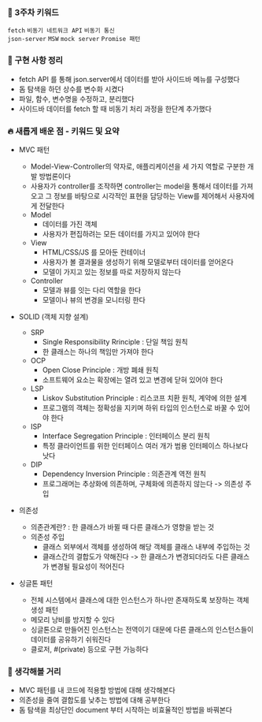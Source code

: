 ### **🔑 3주차 키워드**

`fetch` `비동기 네트워크 API` `비동기 통신`  
`json-server` `MSW` `mock server` `Promise 패턴`

### **📰 구현 사항 정리**

- fetch API 를 통해 json.server에서 데이터를 받아 사이드바 메뉴를 구성했다
- 돔 탐색을 하던 상수를 변수화 시켰다
- 파일, 함수, 변수명을 수정하고, 분리했다
- 사이드바 데이터를 fetch 할 때 비동기 처리 과정을 한단계 추가했다

### **🔥 새롭게 배운 점 - 키워드 및 요약**

- MVC 패턴
  - Model-View-Controller의 약자로, 애플리케이션을 세 가지 역할로 구분한 개발 방법론이다
  - 사용자가 controller를 조작하면 controller는 model을 통해서 데이터를 가져오고 그 정보를 바탕으로 시각적인 표현을 담당하는 View를 제어해서 사용자에게 전달한다
  - Model
    - 데이터를 가진 객체
    - 사용자가 편집하려는 모든 데이터를 가지고 있어야 한다
  - View
    - HTML/CSS/JS 를 모아둔 컨테이너
    - 사용자가 볼 결과물을 생성하기 위해 모델로부터 데이터를 얻어온다
    - 모델이 가지고 있는 정보를 따로 저장하지 않는다
  - Controller
    - 모델과 뷰를 잇는 다리 역할을 한다
    - 모델이나 뷰의 변경을 모니터링 한다

- SOLID (객체 지향 설계)
  - SRP
    - Single Responsibility Rrinciple : 단일 책임 원칙
    - 한 클래스는 하나의 책임만 가져야 한다
  - OCP
    - Open Close Principle : 개방 폐쇄 원칙
    - 소프트웨어 요소는 확장에는 열려 있고 변경에 닫혀 있어야 한다
  - LSP
    - Liskov Substitution Principle : 리스코프 치환 원칙, 계약에 의한 설계
    - 프로그램의 객체는 정확성을 지키며 하위 타입의 인스턴스로 바꿀 수 있어야 한다
  - ISP
    - Interface Segregation Principle : 인터페이스 분리 원칙
    - 특정 클라이언트를 위한 인터페이스 여러 개가 범용 인터페이스 하나보다 낫다
  - DIP
    - Dependency Inversion Principle : 의존관계 역전 원칙
    - 프로그래머는 추상화에 의존하며, 구체화에 의존하지 않는다 -> 의존성 주입

- 의존성
  - 의존관계란? : 한 클래스가 바뀔 때 다른 클래스가 영향을 받는 것
  - 의존성 주입
    - 클래스 외부에서 객체를 생성하여 해당 객체를 클래스 내부에 주입하는 것
    - 클래스간의 결합도가 약해진다 -> 한 클래스가 변경되더라도 다른 클래스가 변경될 필요성이 적어진다

- 싱글톤 패턴
  - 전체 시스템에서 클래스에 대한 인스턴스가 하나만 존재하도록 보장하는 객체 생성 패턴
  - 메모리 낭비를 방지할 수 있다
  - 싱글톤으로 만들어진 인스턴스는 전역이기 대문에 다른 클래스의 인스턴스들이 데이터를 공유하기 쉬워진다
  - 클로저, #(private) 등으로 구현 가능하다

### **🤔 생각해볼 거리**

- MVC 패턴를 내 코드에 적용할 방법에 대해 생각해본다
- 의존성을 줄여 결합도를 낮추는 방법에 대해 공부한다
- 돔 탐색을 최상단인 document 부터 시작하는 비효율적인 방법을 바꿔본다
